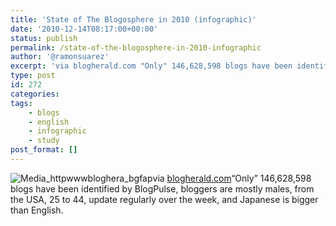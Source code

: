 ```yaml
---
title: 'State of The Blogosphere in 2010 (infographic)'
date: '2010-12-14T08:17:00+00:00'
status: publish
permalink: /state-of-the-blogosphere-in-2010-infographic
author: '@ramonsuarez'
excerpt: 'via blogherald.com "Only" 146,628,598 blogs have been identified by BlogPulse, bloggers are mostly males, from the USA, 25 to 44, update regularly over the week, and Japanese is bigger than English.'
type: post
id: 272
categories:
tags:
    - blogs
    - english
    - infographic
    - study
post_format: []
---
```

![Media_httpwwwbloghera_bgfap](/uploads/2010/12/media_httpwwwbloghera_bgfap-scaled500.jpg?w=63)via [blogherald.com](http://www.blogherald.com/2010/09/20/state-of-the-blogosphere-in-2010/)“Only” 146,628,598 blogs have been identified by BlogPulse, bloggers are mostly males, from the USA, 25 to 44, update regularly over the week, and Japanese is bigger than English.

